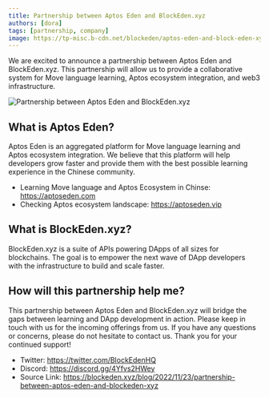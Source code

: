 ```yaml
---
title: Partnership between Aptos Eden and BlockEden.xyz
authors: [dora]
tags: [partnership, company]
image: https://tp-misc.b-cdn.net/blockeden/aptos-eden-and-block-eden-xyz.png
---
```


We are excited to announce a partnership between Aptos Eden and BlockEden.xyz. This partnership will allow us to provide a collaborative system for Move language learning, Aptos ecosystem integration, and web3 infrastructure.

![Partnership between Aptos Eden and BlockEden.xyz](https://tp-misc.b-cdn.net/blockeden/aptos-eden-and-block-eden-xyz.png "Partnership between Aptos Eden and BlockEden.xyz")

## What is Aptos Eden?

Aptos Eden is an aggregated platform for Move language learning and Aptos ecosystem integration. We believe that this platform will help developers grow faster and provide them with the best possible learning experience in the Chinese community.

* Learning Move language and Aptos Ecosystem in Chinse: https://aptoseden.com
* Checking Aptos ecosystem landscape: https://aptoseden.vip

## What is BlockEden.xyz?

BlockEden.xyz is a suite of APIs powering DApps of all sizes for blockchains. The goal is to empower the next wave of DApp developers with the infrastructure to build and scale faster.

## How will this partnership help me?

This partnership between Aptos Eden and BlockEden.xyz will bridge the gaps between learning and DApp development in action. Please keep in touch with us for the incoming offerings from us. If you have any questions or concerns, please do not hesitate to contact us. Thank you for your continued support!

* Twitter: https://twitter.com/BlockEdenHQ
* Discord: https://discord.gg/4Yfvs2HWey
* Source Link: https://blockeden.xyz/blog/2022/11/23/partnership-between-aptos-eden-and-blockeden-xyz

